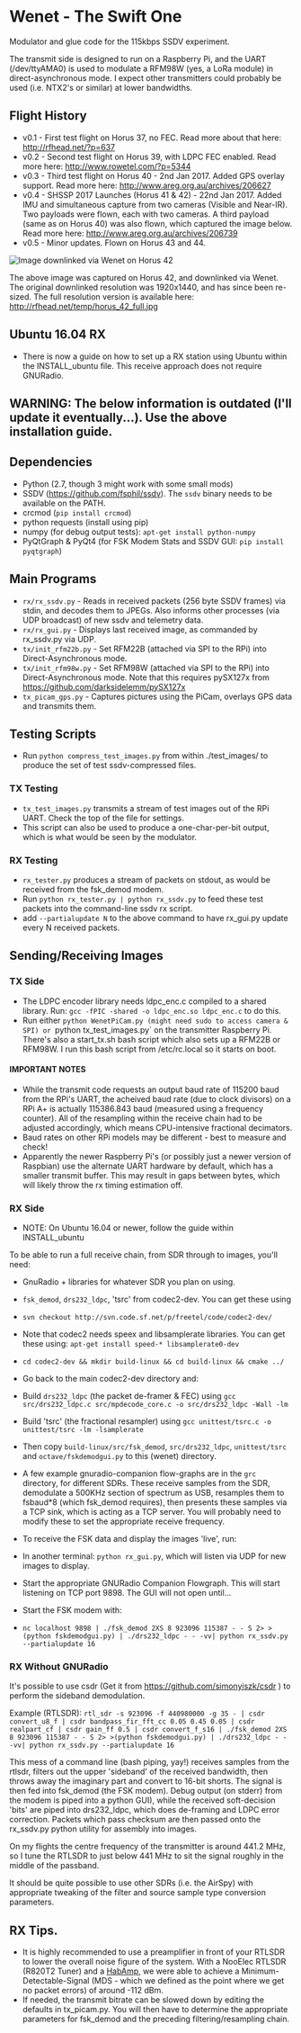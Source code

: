 # Wenet - The Swift One
Modulator and glue code for the 115kbps SSDV experiment.

The transmit side is designed to run on a Raspberry Pi, and the UART (/dev/ttyAMA0) is used to modulate a RFM98W (yes, a LoRa module) in direct-asynchronous mode. I expect other transmitters could probably be used (i.e. NTX2's or similar) at lower bandwidths.

## Flight History
* v0.1 - First test flight on Horus 37, no FEC. Read more about that here: http://rfhead.net/?p=637
* v0.2 - Second test flight on Horus 39, with LDPC FEC enabled. Read more here: http://www.rowetel.com/?p=5344
* v0.3 - Third test flight on Horus 40 - 2nd Jan 2017. Added GPS overlay support. Read more here: http://www.areg.org.au/archives/206627
* v0.4 - SHSSP 2017 Launches (Horus 41 & 42) - 22nd Jan 2017. Added IMU and simultaneous capture from two cameras (Visible and Near-IR). Two payloads were flown, each with two cameras. A third payload (same as on Horus 40) was also flown, which captured the image below. Read more here: http://www.areg.org.au/archives/206739
* v0.5 - Minor updates. Flown on Horus 43 and 44.

![Image downlinked via Wenet on Horus 42](http://rfhead.net/temp/horus_42_small.jpg)

The above image was captured on Horus 42, and downlinked via Wenet. The original downlinked resolution was 1920x1440, and has since been re-sized. The full resolution version is available here: http://rfhead.net/temp/horus_42_full.jpg

## Ubuntu 16.04 RX
* There is now a guide on how to set up a RX station using Ubuntu within the INSTALL_ubuntu file. This receive approach does not require GNURadio.

## WARNING: The below information is outdated (I'll update it eventually...). Use the above installation guide.

## Dependencies
* Python (2.7, though 3 might work with some small mods)
* SSDV (https://github.com/fsphil/ssdv). The `ssdv` binary needs to be available on the PATH.
* crcmod (`pip install crcmod`)
* python requests (install using pip)
* numpy (for debug output tests): `apt-get install python-numpy`
* PyQtGraph & PyQt4 (for FSK Modem Stats and SSDV GUI: `pip install pyqtgraph`)

## Main Programs
* `rx/rx_ssdv.py` - Reads in received packets (256 byte SSDV frames) via stdin, and decodes them to JPEGs. Also informs other processes (via UDP broadcast) of new ssdv and telemetry data.
* `rx/rx_gui.py` - Displays last received image, as commanded by rx_ssdv.py via UDP.
* `tx/init_rfm22b.py` - Set RFM22B (attached via SPI to the RPi) into Direct-Asynchronous mode.
* `tx/init_rfm98w.py` - Set RFM98W (attached via SPI to the RPi) into Direct-Asynchronous mode. Note that this requires pySX127x from https://github.com/darksidelemm/pySX127x
* `tx_picam_gps.py` - Captures pictures using the PiCam, overlays GPS data and transmits them.

## Testing Scripts
* Run `python compress_test_images.py` from within ./test_images/ to produce the set of test ssdv-compressed files.

### TX Testing
* `tx_test_images.py` transmits a stream of test images out of the RPi UART. Check the top of the file for settings.
 * This script can also be used to produce a one-char-per-bit output, which is what would be seen by the modulator.

### RX Testing
* `rx_tester.py` produces a stream of packets on stdout, as would be received from the fsk_demod modem. 
 * Run `python rx_tester.py | python rx_ssdv.py` to feed these test packets into the command-line ssdv rx script.
 * add `--partialupdate N` to the above command to have rx_gui.py update every N received packets.

## Sending/Receiving Images
### TX Side
* The LDPC encoder library needs ldpc_enc.c compiled to a shared library. Run: `gcc -fPIC -shared -o ldpc_enc.so ldpc_enc.c` to do this.
* Run either `python WenetPiCam.py (might need sudo to access camera & SPI) or `python tx_test_images.py` on the transmitter Raspberry Pi. There's also a start_tx.sh bash script which also sets up a RFM22B or RFM98W. I run this bash script from /etc/rc.local so it starts on boot.

#### IMPORTANT NOTES
* While the transmit code requests an output baud rate of 115200 baud from the RPi's UART, the acheived baud rate (due to clock divisors) on a RPi A+ is actually 115386.843 baud (measured using a frequency counter). All of the resampling within the receive chain had to be adjusted accordingly, which means CPU-intensive fractional decimators.
 * Baud rates on other RPi models may be different - best to measure and check!
* Apparently the newer Raspberry Pi's (or possibly just a newer version of Raspbian) use the alternate UART hardware by default, which has a smaller transmit buffer. This may result in gaps between bytes, which will likely throw the rx timing estimation off.

### RX Side
* NOTE: On Ubuntu 16.04 or newer, follow the guide within INSTALL_ubuntu

To be able to run a full receive chain, from SDR through to images, you'll need:
* GnuRadio + libraries for whatever SDR you plan on using.
* `fsk_demod`, `drs232_ldpc`, 'tsrc' from codec2-dev. You can get these using
 * `svn checkout http://svn.code.sf.net/p/freetel/code/codec2-dev/`
 * Note that codec2 needs speex and libsamplerate libraries. You can get these using: `apt-get install speed-* libsamplerate0-dev`
 * `cd codec2-dev && mkdir build-linux && cd build-linux && cmake ../`
 * Go back to the main codec2-dev directory and:
 * Build `drs232_ldpc` (the packet de-framer & FEC) using `gcc src/drs232_ldpc.c src/mpdecode_core.c -o src/drs232_ldpc -Wall -lm`
 * Build 'tsrc' (the fractional resampler) using `gcc unittest/tsrc.c -o unittest/tsrc -lm -lsamplerate`
 * Then copy `build-linux/src/fsk_demod`, `src/drs232_ldpc`, `unittest/tsrc` and `octave/fskdemodgui.py` to this (wenet) directory. 

* A few example gnuradio-companion flow-graphs are in the `grc` directory, for different SDRs. These receive samples from the SDR, demodulate a 500KHz section of spectrum as USB, resamples them to fsbaud*8 (which fsk_demod requires), then presents these samples via a TCP sink, which is acting as a TCP server. You will probably need to modify these to set the appropriate receive frequency.

* To receive the FSK data and display the images 'live', run:
 * In another terminal: `python rx_gui.py`, which will listen via UDP for new images to display.
 * Start the appropriate GNURadio Companion Flowgraph. This will start listening on TCP port 9898. The GUI will not open until... 
 * Start the FSK modem with:
  * `nc localhost 9898 | ./fsk_demod 2XS 8 923096 115387 - - S 2> >(python fskdemodgui.py) | ./drs232_ldpc - - -vv| python rx_ssdv.py --partialupdate 16`

### RX Without GNURadio
It's possible to use csdr (Get it from https://github.com/simonyiszk/csdr ) to perform the sideband demodulation. 

Example (RTLSDR):
`rtl_sdr -s 923096 -f 440980000 -g 35 - | csdr convert_u8_f | csdr bandpass_fir_fft_cc 0.05 0.45 0.05 | csdr realpart_cf | csdr gain_ff 0.5 | csdr convert_f_s16 | ./fsk_demod 2XS 8 923096 115387 - - S 2> >(python fskdemodgui.py) | ./drs232_ldpc - - -vv| python rx_ssdv.py --partialupdate 16`

This mess of a command line (bash piping, yay!) receives samples from the rtlsdr, filters out the upper 'sideband' of the received bandwidth, then throws away the imaginary part and convert to 16-bit shorts. The signal is then fed into fsk_demod (the FSK modem). Debug output (on stderr) from the modem is piped into a python GUI), while the received soft-decision 'bits' are piped into drs232_ldpc, which does de-framing and LDPC error correction. Packets which pass checksum are then passed onto the rx_ssdv.py python utility for assembly into images.

On my flights the centre frequency of the transmitter is around 441.2 MHz, so I tune the RTLSDR to just below 441 MHz to sit the signal roughly in the middle of the passband.

It should be quite possible to use other SDRs (i.e. the AirSpy) with appropriate tweaking of the filter and source sample type conversion parameters. 

## RX Tips.
* It is highly recommended to use a preamplifier in front of your RTLSDR to lower the overall noise figure of the system. With a NooElec RTLSDR (R820T2 Tuner) and a [HabAmp](https://store.uputronics.com/index.php?route=product/product&product_id=53), we were able to achieve a Minimum-Detectable-Signal (MDS - which we defined as the point where we get no packet errors) of around -112 dBm.
* If needed, the transmit bitrate can be slowed down by editing the defaults in tx_picam.py. You will then have to determine the appropriate parameters for fsk_demod and the preceding filtering/resampling chain.

